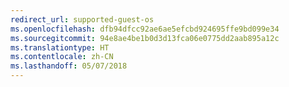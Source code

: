 ```yaml
---
redirect_url: supported-guest-os
ms.openlocfilehash: dfb94dfcc92ae6ae5efcbd924695ffe9bd099e34
ms.sourcegitcommit: 94e8ae4be1b0d3d13fca06e0775dd2aab895a12c
ms.translationtype: HT
ms.contentlocale: zh-CN
ms.lasthandoff: 05/07/2018
---
```

